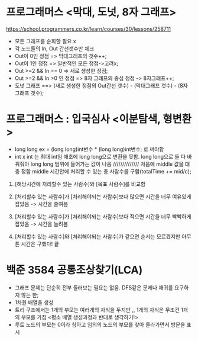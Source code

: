 # 프로그래머스 <막대, 도넛, 8자 그래프>
https://school.programmers.co.kr/learn/courses/30/lessons/258711
 - 모든 그래프를 순회할 필요 x
 - 각 노드들의 In, Out 간선갯수만 체크
 - Out이 0인 정점 => 막대그래프의 갯수++;
 - Out이 1인 정점 => 일반적인 모든 정점->고려x;
 - Out >=2 && In == 0 => 새로 생성한 정점;
 - Out >=2 && In >0 인 정점 => 8자 그래프의 중심 정점 -> 8자그래프++;
 - 도넛 그래프 ==> (새로 생성한 정점의 Out간선 갯수) - (막대그래프 갯수) - (8자그래프 갯수);


# 프로그래머스 : 입국심사 <이분탐색, 형변환>
- long long ex = (long long)int변수 * (long long)int변수; 로 써야함
- int x int 는 최대 int임 애초에 long long으로 변환을 못함. long long으로 둘 다 바꿔줘야 long long 범위에 들어가는 값이 나옴
  //////////////
  처음에 middle 값을 대충 정함
  middle 시간안에 처리할 수 있는 총 사람수를 구함(totalTime += mid/c);
  
 1. [해당시간에 처리할수 있는 사람수]와 [목표 사람수]를 비교함
 
 2. [처리할수 있는 사람수]가 [처리해야되는 사람수]보다 많으면 시간을 너무 여유있게 잡았음 -> 시간을 줄여봄

 3. [처리할수 있는 사람수]가 [처리해야되는 사람수]보다 적으면 시간을 너무 빡빡하게 잡았음 -> 시간을 늘려봄
   
 4. [처리할수 있는 사람수]와 [처리해야되는 사람수]가 같으면
      순서는 모르겠지만 아무튼 시간은 구했다! 끝



# 백준 3584 공통조상찾기(LCA)
- 그래프 문제는 단순히 전부 둘러보는 필요는 없음. DFS같은 문제나 재귀를 요구하지 않는 한;
- 1차원 배열을 생성
- 트리 구조에서는 1개의 부모는 여러개의 자식을 두지만 ,, 1개의 자식은 무조건 1개의 부모를 가짐
 <평소 배열 생성과정과 반대로 생각하기!>
- 루트 노드의 부모는 0이라 칭하고 임의의 노드의 부모를 찾아 올라가면서 방문을 표시

 
